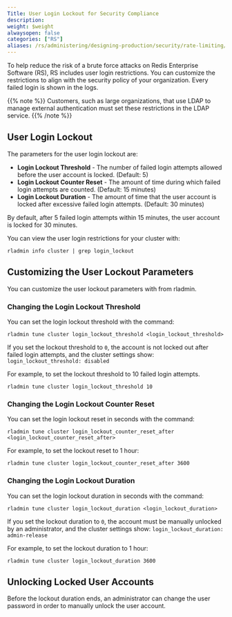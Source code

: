 ```yaml
---
Title: User Login Lockout for Security Compliance
description:
weight: $weight
alwaysopen: false
categories: ["RS"]
aliases: /rs/administering/designing-production/security/rate-limiting/
---
```

To help reduce the risk of a brute force attacks on Redis Enterprise Software (RS),
RS includes user login restrictions.
You can customize the restrictions to align with the security policy of your organization.
Every failed login is shown in the logs.

{{% note %}}
Customers, such as large organizations, that use LDAP to manage external authentication
must set these restrictions in the LDAP service.
{{% /note %}}

## User Login Lockout

The parameters for the user login lockout are:

- **Login Lockout Threshold** - The number of failed login attempts allowed before the user account is locked. (Default: 5)
- **Login Lockout Counter Reset** - The amount of time during which failed login attempts are counted. (Default: 15 minutes)
- **Login Lockout Duration** - The amount of time that the user account is locked after excessive failed login attempts. (Default: 30 minutes)

By default, after 5 failed login attempts within 15 minutes, the user account is locked for 30 minutes.

You can view the user login restrictions for your cluster with:

```src
rladmin info cluster | grep login_lockout
```

## Customizing the User Lockout Parameters

You can customize the user lockout parameters with from rladmin.

### Changing the Login Lockout Threshold

You can set the login lockout threshold with the command:

```src
rladmin tune cluster login_lockout_threshold <login_lockout_threshold>
```

If you set the lockout threshold to `0`,
the account is not locked out after failed login attempts, and the cluster settings show: `login_lockout_threshold: disabled`

For example, to set the lockout threshold to 10 failed login attempts.

```src
rladmin tune cluster login_lockout_threshold 10
```

### Changing the Login Lockout Counter Reset

You can set the login lockout reset in seconds with the command:

```src
rladmin tune cluster login_lockout_counter_reset_after <login_lockout_counter_reset_after>
```

For example, to set the lockout reset to 1 hour:

```src
rladmin tune cluster login_lockout_counter_reset_after 3600
```

### Changing the Login Lockout Duration

You can set the login lockout duration in seconds with the command:

```src
rladmin tune cluster login_lockout_duration <login_lockout_duration>
```

If you set the lockout duration to `0`,
the account must be manually unlocked by an administrator, and the cluster settings show: `login_lockout_duration: admin-release`

For example, to set the lockout duration to 1 hour:

```src
rladmin tune cluster login_lockout_duration 3600
```

## Unlocking Locked User Accounts

Before the lockout duration ends,
an administrator can change the user password in order to manually unlock the user account.
